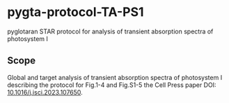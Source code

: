 # pygta-protocol-TA-PS1
pyglotaran STAR protocol for analysis of transient absorption spectra of photosystem I


## Scope
Global and target analysis of transient absorption spectra of photosystem I describing the protocol for Fig.1-4 and Fig.S1-5 the Cell Press paper DOI: [10.1016/j.isci.2023.107650](https://doi.org/10.1016/j.isci.2023.107650).

